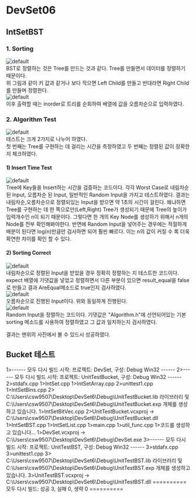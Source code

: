 # DevSet06

## IntSetBST  

### 1. Sorting  

![default](https://user-images.githubusercontent.com/34343170/41650795-d83ad2de-74b9-11e8-9488-b36ec00595b9.PNG)  
BST로 정렬하는 것은 Tree를 만드는 것과 같다. Tree를 만들면서 데이터를 정렬하기 때문이다.  
위 그림과 같이 키 값과 같거나 보다 작으면 Left Child를 만들고 반대라면 Right Child를 만들며 정렬한다.   
![default](https://user-images.githubusercontent.com/34343170/41651060-943c2834-74ba-11e8-9d55-3491f35e7905.PNG)  
이후 출력할 때는 inorder로 트리를 순회하여 배열에 값을 오름차순으로 입력하였다.  

### 2. Algorithm Test  

![default](https://user-images.githubusercontent.com/34343170/41651348-5160ecce-74bb-11e8-9e9f-81d6c1b7e5aa.PNG)  
테스트는 크게 2가지로 나누어 하였다.  
첫 번째는 Tree를 구현하는 데 걸리는 시간을 측정하였고 두 번째는 정렬된 값이 정확한지 체크하였다.  

#### 1) Insert Time Test  

![default](https://user-images.githubusercontent.com/34343170/41651504-afbec016-74bb-11e8-92f8-95d91c3717b4.PNG)  
Tree에 Key들을 Insert하는 시간을 검증하는 코드이다. 각각 Worst Case로 내림차순 된 Input, 오름차순 된 Input, 일반적인 Random Input을 가지고 테스트하였다. 결과는 내림차순,오름차순으로 정렬되있는 Input을 받으면 약 1초의 시간이 걸린다. 왜냐하면 Tree를 구현하는 데 한 쪽으로만(Left,Right) Tree가 생성되기 때문에 Tree의 높이가 입력개수인 n이 되기 때문이다. 그렇다면 한 개의 Key Node를 생성하기 위해서 n개의 Node를 전부 확인해봐야한다. 반면에 Random Input을 넣어주는 경우에는 적절하게 배분이 된다면 log(n)만큼만 검사하면 되어 훨씬 빠르다. 이는 n의 값이 커질 수 록 더욱 확연한 차이를 확인 할 수 있다.  

#### 2) Sorting Correct  

![default](https://user-images.githubusercontent.com/34343170/41651927-c1532906-74bc-11e8-9c85-68f21819678c.PNG)  
내림차순으로 정렬된 Input을 받았을 경우 정확히 정렬하는 지 테스트한 코드이다. expect 배열에 기댓값을 넣었고 정렬하면서 다른 부분이 있으면 result_equal을 false로 만들고 결과 AreEqual메소드로 true인지 검사하였다.  
![default](https://user-images.githubusercontent.com/34343170/41653299-94bfc738-74c0-11e8-8cfe-6c0e1ce4d98f.PNG)  
오름차순으로 진행된 Input이다. 위와 동일하게 진행된다.  
![default](https://user-images.githubusercontent.com/34343170/41653328-b0230468-74c0-11e8-88ad-81d5e565b5b8.PNG)  
Random Input을 정렬하는 코드이다. 기댓값은 "Algorithm.h"에 선언되어있는 기본 sorting 메소드를 사용하여 정렬하였고 그 값과 일치하는지 검사하였다.  

결과는 맨위의 사진에서 볼 수 있드시 성공하였다.  

## Bucket 테스트
1>------ 모두 다시 빌드 시작: 프로젝트: DevSet, 구성: Debug Win32 ------
2>------ 모두 다시 빌드 시작: 프로젝트: UnitTestBucket, 구성: Debug Win32 ------
2>stdafx.cpp
1>IntSet.cpp
1>IntSetArray.cpp
2>unittest1.cpp
1>IntSetBins.cpp
2>   C:\Users\csw9507\Desktop\DevSet6\Debug\UnitTestBucket.lib 라이브러리 및 C:\Users\csw9507\Desktop\DevSet6\Debug\UnitTestBucket.exp 개체를 생성하고 있습니다.
1>IntSetBitVec.cpp
2>UnitTestBucket.vcxproj -> C:\Users\csw9507\Desktop\DevSet6\Debug\UnitTestBucket.dll
1>IntSetBST.cpp
1>IntSetList.cpp
1>main.cpp
1>util_func.cpp
1>코드를 생성하고 있습니다...
1>DevSet.vcxproj -> C:\Users\csw9507\Desktop\DevSet6\Debug\DevSet.exe
3>------ 모두 다시 빌드 시작: 프로젝트: UnitTestBST, 구성: Debug Win32 ------
3>stdafx.cpp
3>unittest1.cpp
3>   C:\Users\csw9507\Desktop\DevSet6\Debug\UnitTestBST.lib 라이브러리 및 C:\Users\csw9507\Desktop\DevSet6\Debug\UnitTestBST.exp 개체를 생성하고 있습니다.
3>UnitTestBST.vcxproj -> C:\Users\csw9507\Desktop\DevSet6\Debug\UnitTestBST.dll
========== 모두 다시 빌드: 성공 3, 실패 0, 생략 0 ==========
